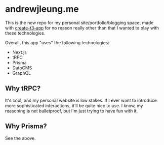 # andrewjleung.me

This is the new repo for my personal site/portfolio/blogging space, made with [create-t3-app](https://create.t3.gg/) for no reason really other than that I wanted to play with these technologies.

Overall, this app "uses" the following technologies:

- Next.js
- tRPC
- Prisma
- DatoCMS
- GraphQL

## Why tRPC?

It's cool, and my personal website is low stakes. If I ever want to introduce more sophisticated interactions, it'll be quite nice to use. I know, my reasoning is not bulletproof, but I'm just trying to have fun with it.

## Why Prisma?

See the above.
